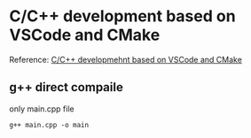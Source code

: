 # C/C++ development based on VSCode and CMake
Reference: [C/C++ developmehnt based on VSCode and CMake](https://github.com/Shihao-Feng-98/Linux_notes/blob/main/cpp_vscode/%E5%9F%BA%E4%BA%8EVSCode%E5%92%8CCMake%E5%AE%9E%E7%8E%B0C%2B%2B%E5%BC%80%E5%8F%91%20-%20Linux%E7%AF%87V1.0.pdf)

## g++ direct compaile
only main.cpp file

```
g++ main.cpp -o main
```

